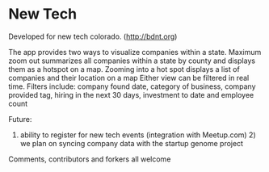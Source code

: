New Tech
====

Developed for new tech colorado. (http://bdnt.org)

The app provides two ways to visualize companies within a state. 
Maximum zoom out summarizes all companies within a state by county and displays them as a hotspot on a map.
Zooming into a hot spot displays a list of companies and their location on a map
Either view can be filtered in real time. Filters include: company found date, category of business, company provided tag, hiring in the next 30 days, investment to date and employee count

Future:
1) ability to register for new tech events (integration with Meetup.com) 2) we plan on syncing company data with the startup genome project

Comments, contributors and forkers all welcome
